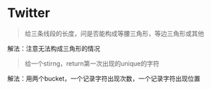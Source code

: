 # Twitter

> 给三条线段的长度，问是否能构成等腰三角形，等边三角形或其他

解法：注意无法构成三角形的情况

> 给一个stirng，return第一次出现的unique的字符

解法：用两个bucket，一个记录字符出现次数，一个记录字符出现位置